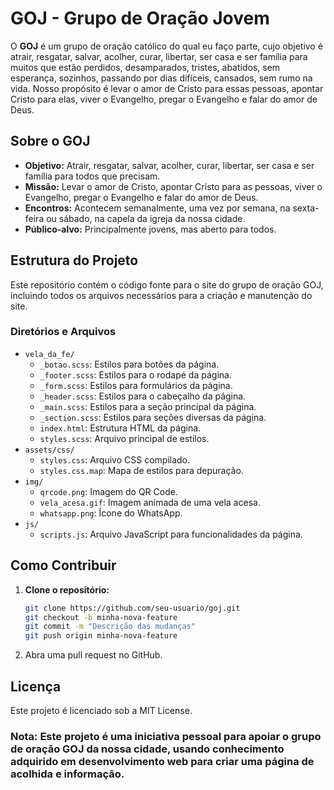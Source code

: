 # GOJ - Grupo de Oração Jovem

O **GOJ** é um grupo de oração católico do qual eu faço parte, cujo objetivo é atrair, resgatar, salvar, acolher, curar, libertar, ser casa e ser família para muitos que estão perdidos, desamparados, tristes, abatidos, sem esperança, sozinhos, passando por dias difíceis, cansados, sem rumo na vida. Nosso propósito é levar o amor de Cristo para essas pessoas, apontar Cristo para elas, viver o Evangelho, pregar o Evangelho e falar do amor de Deus.

## Sobre o GOJ

- **Objetivo:** Atrair, resgatar, salvar, acolher, curar, libertar, ser casa e ser família para todos que precisam.
- **Missão:** Levar o amor de Cristo, apontar Cristo para as pessoas, viver o Evangelho, pregar o Evangelho e falar do amor de Deus.
- **Encontros:** Acontecem semanalmente, uma vez por semana, na sexta-feira ou sábado, na capela da igreja da nossa cidade.
- **Público-alvo:** Principalmente jovens, mas aberto para todos.

## Estrutura do Projeto

Este repositório contém o código fonte para o site do grupo de oração GOJ, incluindo todos os arquivos necessários para a criação e manutenção do site.

### Diretórios e Arquivos

- `vela_da_fe/`
  - `_botao.scss`: Estilos para botões da página.
  - `_footer.scss`: Estilos para o rodapé da página.
  - `_form.scss`: Estilos para formulários da página.
  - `_header.scss`: Estilos para o cabeçalho da página.
  - `_main.scss`: Estilos para a seção principal da página.
  - `_section.scss`: Estilos para seções diversas da página.
  - `index.html`: Estrutura HTML da página.
  - `styles.scss`: Arquivo principal de estilos.
- `assets/css/`
  - `styles.css`: Arquivo CSS compilado.
  - `styles.css.map`: Mapa de estilos para depuração.
- `img/`
  - `qrcode.png`: Imagem do QR Code.
  - `vela_acesa.gif`: Imagem animada de uma vela acesa.
  - `whatsapp.png`: Ícone do WhatsApp.
- `js/`
  - `scripts.js`: Arquivo JavaScript para funcionalidades da página.

## Como Contribuir

1. **Clone o repositório:**
   ```bash
   git clone https://github.com/seu-usuario/goj.git
   git checkout -b minha-nova-feature
   git commit -m "Descrição das mudanças"
   git push origin minha-nova-feature

2. Abra uma pull request no GitHub.

## Licença

Este projeto é licenciado sob a MIT License.

### Nota: Este projeto é uma iniciativa pessoal para apoiar o grupo de oração GOJ da nossa cidade, usando conhecimento adquirido em desenvolvimento web para criar uma página de acolhida e informação.